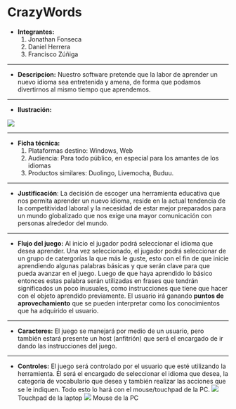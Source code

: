 # CrazyWords

- **Integrantes:**
	1. Jonathan Fonseca
	2. Daniel Herrera
	3. Francisco Zúñiga

- - -

- **Descripcion:** Nuestro software pretende que la labor de aprender un nuevo idioma sea entretenida y amena, de forma que podamos divertirnos al mismo tiempo que aprendemos. 

- - -
- **Ilustración:**

![](http://www.subeimagenes.com/thumb/everybody2-885068.jpg)

- - -

- **Ficha técnica:**
	1. Plataformas destino: Windows, Web
    2. Audiencia: Para todo público, en especial para los amantes de los idiomas
    3. Productos similares: Duolingo, Livemocha, Buduu.

- - -

- **Justificación**: La decisión de escoger una herramienta educativa que nos permita aprender un nuevo idioma, reside en la actual tendencia de la competitividad laboral y la necesidad de estar mejor preparados para un mundo globalizado que nos exige una mayor comunicación con personas alrededor del mundo. 

- - -

- **Flujo del juego:** Al inicio el jugador podrá seleccionar el idioma que desea aprender. Una vez seleccionado, el jugador podrá seleccionar de un grupo de catergorías la que más le guste, esto con el fin de que inicie aprendiendo algunas palabras básicas y que serán clave para que pueda avanzar en el juego. Luego de que haya aprendido lo básico entonces estas palabra serán utilizadas en frases que tendrán significados un poco inusuales, como instrucciones que tiene que hacer con el objeto aprendido previamente. El usuario irá ganando **puntos de aprovechamiento** que se pueden interpretar como los conocimientos que ha adquirido el usuario.

- - -
- **Caracteres:** El juego se manejará por medio de un usuario, pero también estará presente un host (anfitrión) que será el encargado de ir dando las instrucciones del juego.

- - -

- **Controles:** El juego será controlado por el usuario que esté utilizando la herramienta. Él será el encargado de seleccionar el idioma que desea, la categoría de vocabulario que desea y también realizar las acciones que se le indiquen. Todo esto lo hará con el mouse/touchpad de la PC.
![](http://www.digitaltrends.com/wp-content/uploads/2012/05/alienware-m14x-review-laptop-touchpad.jpg)
Touchpad de la laptop
![](http://www.datocurioso.net/wp-content/uploads/2011/11/811computer_mouse.jpg)
Mouse de la PC
